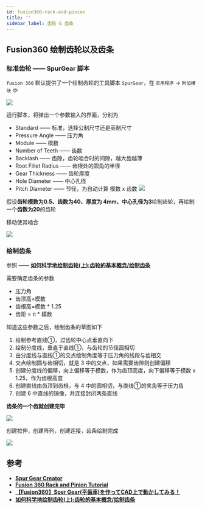 ```yaml
---
id: fusion360-rack-and-pinion
title: ''
sidebar_label: 齿轮 & 齿条
---
```


## Fusion360 绘制齿轮以及齿条

### 标准齿轮 —— SpurGear 脚本
`fusion 360` 默认提供了一个绘制齿轮的工具脚本 `SpurGear`，在 `实用程序` -> `附加模块` 中

![](https://pictures-1304295136.cos.ap-guangzhou.myqcloud.com/screenshot/fusion360/SpurGear-postation.png)

运行脚本，将弹出一个参数输入的界面，分别为
  - Standard —— 标准，选择公制尺寸还是英制尺寸
  - Pressure Angle —— 压力角
  - Module —— 模数
  - Number of Teeth —— 齿数
  - Backlash —— 齿隙，齿轮啮合时的间隙，越大齿越薄
  - Root Fillet Radius —— 齿根处的圆角的半径
  - Gear Thickness —— 齿轮厚度
  - Hole Diameter —— 中心孔径
  - Pitch Diameter —— 节径，为自动计算 模数 x 齿数
![](https://pictures-1304295136.cos.ap-guangzhou.myqcloud.com/screenshot/fusion360/SpurGear-run.png)

假设**齿轮模数为0.5、齿数为40、厚度为 4mm、中心孔径为3**绘制齿轮，再绘制一个**齿数为20**的齿轮

移动使其啮合

![](https://pictures-1304295136.cos.ap-guangzhou.myqcloud.com/screenshot/fusion360/draw-Gear.png)

### 绘制齿条
参照 —— **[如何科学地绘制齿轮(上):齿轮的基本概念/绘制齿条](https://zhuanlan.zhihu.com/p/271932267)**

需要确定齿条的参数
  - 压力角
  - 齿顶高=模数
  - 齿根高=模数 * 1.25
  - 齿距 = π * 模数

知道这些参数之后，绘制齿条的草图如下

1. 绘制参考直线①，过齿轮中心点垂直向下
2. 绘制分度线，垂直于直线①，与齿轮的节径圆相切
3. 由分度线与直线①的交点绘制角度等于压力角的线段与齿相交
4. 交点绘制圆与齿相切，就是 3 中的交点，如果需要齿隙则创建偏移
5. 创建分度线的偏移，向上偏移等于模数，作为齿顶高度，向下偏移等于模数 x 1.25，作为齿根高度
6. 创建直线由齿顶到齿根，与 4 中的圆相切，与直线①的夹角等于压力角
7. 创建 6 中直线的镜像，并连接封闭两条直线
   
**齿条的一个齿就创建完毕**

![](https://pictures-1304295136.cos.ap-guangzhou.myqcloud.com/screenshot/fusion360/rack-sketch.png)

创建拉伸，创建阵列，创建连接，齿条绘制完成

![](https://pictures-1304295136.cos.ap-guangzhou.myqcloud.com/screenshot/fusion360/rack-done.png)

## 参考
- **[Spur Gear Creator](https://apps.autodesk.com/FUSION/en/Detail/Index?id=5355334763669244824)**
- **[Fusion 360 Rack and Pinion Tutorial](https://knowledge.autodesk.com/support/fusion-360/learn-explore/caas/screencast/Main/Details/a7992d99-5d4d-48c2-b971-a86ba3014608.html)**
- **[【Fusion360】Sper Gear(平歯車)を作ってCAD上で動かしてみる！](https://burariweb.info/gadget/3d-printer/fusion360-super-gear-creation.html)**
- **[如何科学地绘制齿轮(上):齿轮的基本概念/绘制齿条](https://zhuanlan.zhihu.com/p/271932267)**
